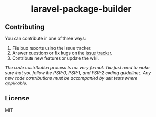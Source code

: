 <h1 align="center"> laravel-package-builder </h1>

## Contributing

You can contribute in one of three ways:

1. File bug reports using the [issue tracker](https://github.com/sebastian-kennedy/laravel-package-builder/issues).
2. Answer questions or fix bugs on the [issue tracker](https://github.com/sebastian-kennedy/laravel-package-builder/issues).
3. Contribute new features or update the wiki.

_The code contribution process is not very formal. You just need to make sure that you follow the PSR-0, PSR-1, and PSR-2 coding guidelines. Any new code contributions must be accompanied by unit tests where applicable._

## License

MIT